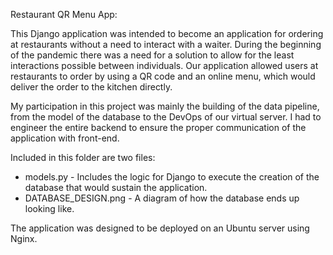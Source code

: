 Restaurant QR Menu App:

This Django application was intended to become an application for ordering at restaurants without a need to interact with a waiter. During the beginning of the pandemic there was a need for a solution to allow for the least interactions possible between individuals. Our application allowed users at restaurants to order by using a QR code and an online menu, which would deliver the order to the kitchen directly.

My participation in this project was mainly the building of the data pipeline, from the model of the database to the DevOps of our virtual server. I had to engineer the entire backend to ensure the proper communication of the application with front-end.

Included in this folder are two files:
- models.py - Includes the logic for Django to execute the creation of the database that would sustain the application.
- DATABASE_DESIGN.png - A diagram of how the database ends up looking like.

The application was designed to be deployed on an Ubuntu server using Nginx.